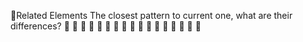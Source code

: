 🌱Related Elements
The closest pattern to current one, what are their differences?
🥭
🍎
🍏
🍅
🍇
🍈
🍉
🍊
🍌
🍍
🍑
🍒
🍓
🥑
🥝
🍋
🍐

